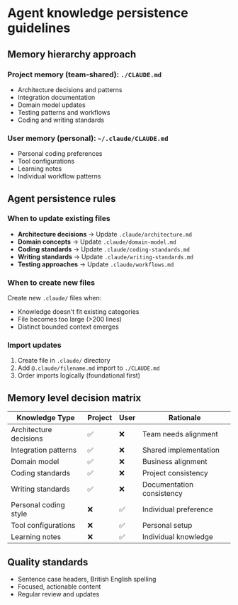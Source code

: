 # Agent knowledge persistence guidelines

## Memory hierarchy approach

### Project memory (team-shared): `./CLAUDE.md`
- Architecture decisions and patterns
- Integration documentation  
- Domain model updates
- Testing patterns and workflows
- Coding and writing standards

### User memory (personal): `~/.claude/CLAUDE.md`
- Personal coding preferences
- Tool configurations
- Learning notes
- Individual workflow patterns

## Agent persistence rules

### When to update existing files
- **Architecture decisions** → Update `.claude/architecture.md`
- **Domain concepts** → Update `.claude/domain-model.md`
- **Coding standards** → Update `.claude/coding-standards.md`  
- **Writing standards** → Update `.claude/writing-standards.md`
- **Testing approaches** → Update `.claude/workflows.md`

### When to create new files
Create new `.claude/` files when:
- Knowledge doesn't fit existing categories
- File becomes too large (>200 lines)
- Distinct bounded context emerges

### Import updates
1. Create file in `.claude/` directory
2. Add `@.claude/filename.md` import to `./CLAUDE.md`
3. Order imports logically (foundational first)

## Memory level decision matrix

| Knowledge Type | Project | User | Rationale |
|----------------|---------|------|-----------|
| Architecture decisions | ✅ | ❌ | Team needs alignment |
| Integration patterns | ✅ | ❌ | Shared implementation |  
| Domain model | ✅ | ❌ | Business alignment |
| Coding standards | ✅ | ❌ | Project consistency |
| Writing standards | ✅ | ❌ | Documentation consistency |
| Personal coding style | ❌ | ✅ | Individual preference |
| Tool configurations | ❌ | ✅ | Personal setup |
| Learning notes | ❌ | ✅ | Individual knowledge |

## Quality standards
- Sentence case headers, British English spelling
- Focused, actionable content
- Regular review and updates